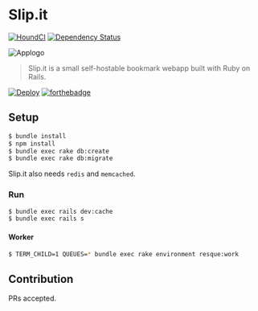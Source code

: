 # Slip.it

[![HoundCI](https://img.shields.io/badge/Protected_by-Hound-a873d1.svg)](https://houndci.com/)
[![Dependency Status](https://gemnasium.com/badges/github.com/IzumiSy/slipit.svg)](https://gemnasium.com/github.com/IzumiSy/slipit)

![Applogo](https://user-images.githubusercontent.com/982850/32491371-ccdc9c72-c3f9-11e7-8636-4737533b7439.png)

> Slip.it is a small self-hostable bookmark webapp built with Ruby on Rails.  

[![Deploy](https://www.herokucdn.com/deploy/button.svg)](https://heroku.com/deploy)
[![forthebadge](http://forthebadge.com/images/badges/built-with-love.svg)](http://forthebadge.com)

## Setup
```sh
$ bundle install
$ npm install
$ bundle exec rake db:create
$ bundle exec rake db:migrate
```
Slip.it also needs `redis` and `memcached`.

### Run
```sh
$ bundle exec rails dev:cache
$ bundle exec rails s
```

#### Worker
```sh
$ TERM_CHILD=1 QUEUES=* bundle exec rake environment resque:work
```

## Contribution
PRs accepted.
